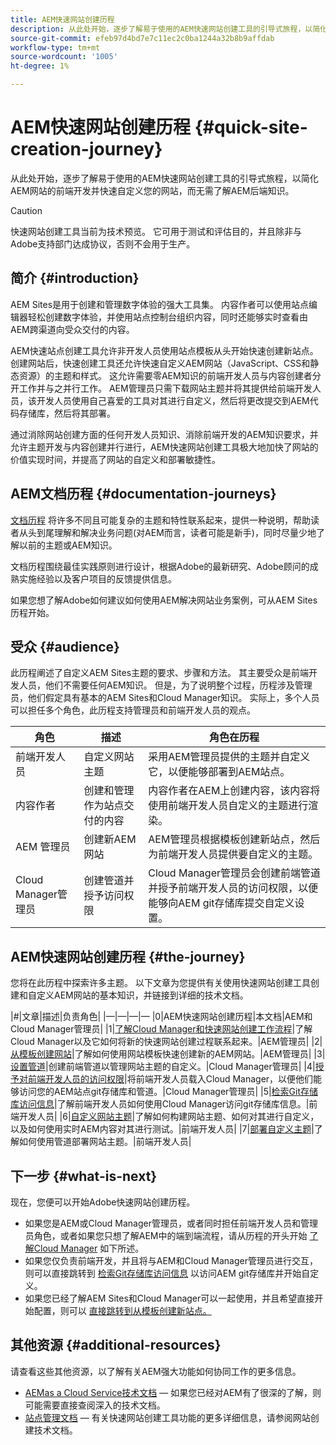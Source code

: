 ```yaml
---
title: AEM快速网站创建历程
description: 从此处开始，逐步了解易于使用的AEM快速网站创建工具的引导式旅程，以简化AEM网站的前端开发并快速自定义您的网站，而无需了解AEM后端知识。
source-git-commit: efeb97d4bd7e7c11ec2c0ba1244a32b8b9affdab
workflow-type: tm+mt
source-wordcount: '1005'
ht-degree: 1%

---
```



# AEM快速网站创建历程 {#quick-site-creation-journey}

从此处开始，逐步了解易于使用的AEM快速网站创建工具的引导式旅程，以简化AEM网站的前端开发并快速自定义您的网站，而无需了解AEM后端知识。

>[!CAUTION]
>
>快速网站创建工具当前为技术预览。 它可用于测试和评估目的，并且除非与Adobe支持部门达成协议，否则不会用于生产。

## 简介 {#introduction}

AEM Sites是用于创建和管理数字体验的强大工具集。 内容作者可以使用站点编辑器轻松创建数字体验，并使用站点控制台组织内容，同时还能够实时查看由AEM跨渠道向受众交付的内容。

AEM快速站点创建工具允许非开发人员使用站点模板从头开始快速创建新站点。 创建网站后，快速创建工具还允许快速自定义AEM网站（JavaScript、CSS和静态资源）的主题和样式。 这允许需要零AEM知识的前端开发人员与内容创建者分开工作并与之并行工作。 AEM管理员只需下载网站主题并将其提供给前端开发人员，该开发人员使用自己喜爱的工具对其进行自定义，然后将更改提交到AEM代码存储库，然后将其部署。

通过消除网站创建方面的任何开发人员知识、消除前端开发的AEM知识要求，并允许主题开发与内容创建并行进行，AEM快速网站创建工具极大地加快了网站的价值实现时间，并提高了网站的自定义和部署敏捷性。

## AEM文档历程 {#documentation-journeys}

[文档历程](/help/journey-documentation/home.md) 将许多不同且可能复杂的主题和特性联系起来，提供一种说明，帮助读者从头到尾理解和解决业务问题(对AEM而言，读者可能是新手)，同时尽量少地了解以前的主题或AEM知识。

文档历程围绕最佳实践原则进行设计，根据Adobe的最新研究、Adobe顾问的成熟实施经验以及客户项目的反馈提供信息。

如果您想了解Adobe如何建议如何使用AEM解决网站业务案例，可从AEM Sites历程开始。

## 受众 {#audience}

此历程阐述了自定义AEM Sites主题的要求、步骤和方法。 其主要受众是前端开发人员，他们不需要任何AEM知识。 但是，为了说明整个过程，历程涉及管理员，他们假定具有基本的AEM Sites和Cloud Manager知识。 实际上，多个人员可以担任多个角色，此历程支持管理员和前端开发人员的观点。

| 角色 | 描述 | 角色在历程 |
|---|---|---|
| 前端开发人员 | 自定义网站主题 | 采用AEM管理员提供的主题并自定义它，以便能够部署到AEM站点。 |
| 内容作者 | 创建和管理作为站点交付的内容 | 内容作者在AEM上创建内容，该内容将使用前端开发人员自定义的主题进行渲染。 |
| AEM 管理员 | 创建新AEM网站 | AEM管理员根据模板创建新站点，然后为前端开发人员提供要自定义的主题。 |
| Cloud Manager管理员 | 创建管道并授予访问权限 | Cloud Manager管理员会创建前端管道并授予前端开发人员的访问权限，以便能够向AEM git存储库提交自定义设置。 |

## AEM快速网站创建历程 {#the-journey}

您将在此历程中探索许多主题。 以下文章为您提供有关使用快速网站创建工具创建和自定义AEM网站的基本知识，并链接到详细的技术文档。

|#|文章|描述|负责角色| |—|—|—|— |0|AEM快速网站创建历程|本文档|AEM和Cloud Manager管理员| |1|[了解Cloud Manager和快速网站创建工作流程](cloud-manager.md)|了解Cloud Manager以及它如何将新的快速网站创建过程联系起来。|AEM管理员| |2|[从模板创建网站](create-site.md)|了解如何使用网站模板快速创建新的AEM网站。|AEM管理员| |3|[设置管道](pipeline-setup.md)|创建前端管道以管理网站主题的自定义。|Cloud Manager管理员| |4|[授予对前端开发人员的访问权限](grant-access.md)|将前端开发人员载入Cloud Manager，以便他们能够访问您的AEM站点git存储库和管道。|Cloud Manager管理员| |5|[检索Git存储库访问信息](retrieve-access.md)|了解前端开发人员如何使用Cloud Manager访问git存储库信息。|前端开发人员| |6|[自定义网站主题](customize-theme.md)|了解如何构建网站主题、如何对其进行自定义，以及如何使用实时AEM内容对其进行测试。|前端开发人员| |7|[部署自定义主题](deploy-theme.md)|了解如何使用管道部署网站主题。|前端开发人员|

## 下一步 {#what-is-next}

现在，您便可以开始Adobe快速网站创建历程。

* 如果您是AEM或Cloud Manager管理员，或者同时担任前端开发人员和管理员角色，或者如果您只想了解AEM中的端到端流程，请从历程的开头开始 [了解Cloud Manager](cloud-manager.md) 如下所述。
* 如果您仅负责前端开发，并且将与AEM和Cloud Manager管理员进行交互，则可以直接跳转到 [检索Git存储库访问信息](retrieve-access.md) 以访问AEM git存储库并开始自定义。
* 如果您已经了解AEM Sites和Cloud Manager可以一起使用，并且希望直接开始配置，则可以 [直接跳转到从模板创建新站点。](create-site.md)

## 其他资源 {#additional-resources}

请查看这些其他资源，以了解有关AEM强大功能如何协同工作的更多信息。

* [AEMas a Cloud Service技术文档](https://experienceleague.adobe.com/docs/experience-manager-cloud-service.html)  — 如果您已经对AEM有了很深的了解，则可能需要直接查阅深入的技术文档。
* [站点管理文档](/help/sites-cloud/administering/site-creation/create-site.md)  — 有关快速网站创建工具功能的更多详细信息，请参阅网站创建技术文档。
